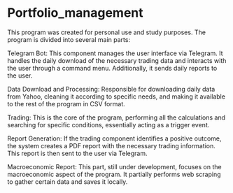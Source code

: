 # Portfolio_management


This program was created for personal use and study purposes. The program is divided into several main parts:

Telegram Bot: This component manages the user interface via Telegram. It handles the daily download of the necessary trading data and interacts with the user through a command menu. Additionally, it sends daily reports to the user.

Data Download and Processing: Responsible for downloading daily data from Yahoo, cleaning it according to specific needs, and making it available to the rest of the program in CSV format.

Trading: This is the core of the program, performing all the calculations and searching for specific conditions, essentially acting as a trigger event.

Report Generation: If the trading component identifies a positive outcome, the system creates a PDF report with the necessary trading information. This report is then sent to the user via Telegram.

Macroeconomic Report: This part, still under development, focuses on the macroeconomic aspect of the program. It partially performs web scraping to gather certain data and saves it locally.